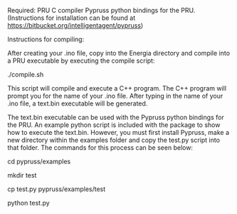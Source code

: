Required: 
PRU C compiler
Pypruss python bindings for the PRU. (Instructions for installation can be found at https://bitbucket.org/intelligentagent/pypruss)


Instructions for compiling:

After creating your .ino file, copy into the Energia directory and compile into a PRU executable by executing the compile script:

./compile.sh

This script will compile and execute a C++ program. The C++ program will prompt you for the name of your .ino file. 
After typing in the name of your .ino file, a text.bin executable will be generated.

The text.bin executable can be used with the Pypruss python bindings for the PRU. An example python script is included with the package to show how to execute the text.bin. 
However, you must first install Pypruss, make a new directory within the examples folder and copy the test.py script into that folder. The commands for this process can be seen below:

cd pypruss/examples

mkdir test

cp test.py pypruss/examples/test

python test.py

